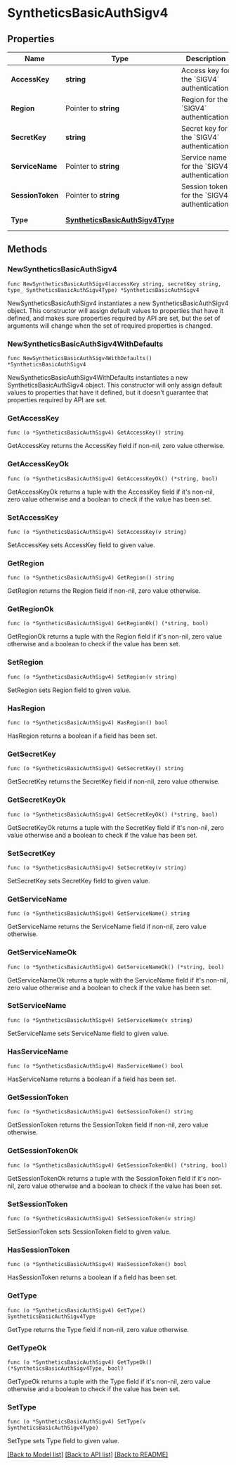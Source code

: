 # SyntheticsBasicAuthSigv4

## Properties

| Name             | Type                                                                | Description                                             | Notes                                           |
| ---------------- | ------------------------------------------------------------------- | ------------------------------------------------------- | ----------------------------------------------- |
| **AccessKey**    | **string**                                                          | Access key for the &#x60;SIGV4&#x60; authentication.    |
| **Region**       | Pointer to **string**                                               | Region for the &#x60;SIGV4&#x60; authentication.        | [optional]                                      |
| **SecretKey**    | **string**                                                          | Secret key for the &#x60;SIGV4&#x60; authentication.    |
| **ServiceName**  | Pointer to **string**                                               | Service name for the &#x60;SIGV4&#x60; authentication.  | [optional]                                      |
| **SessionToken** | Pointer to **string**                                               | Session token for the &#x60;SIGV4&#x60; authentication. | [optional]                                      |
| **Type**         | [**SyntheticsBasicAuthSigv4Type**](SyntheticsBasicAuthSigv4Type.md) |                                                         | [default to SYNTHETICSBASICAUTHSIGV4TYPE_SIGV4] |

## Methods

### NewSyntheticsBasicAuthSigv4

`func NewSyntheticsBasicAuthSigv4(accessKey string, secretKey string, type_ SyntheticsBasicAuthSigv4Type) *SyntheticsBasicAuthSigv4`

NewSyntheticsBasicAuthSigv4 instantiates a new SyntheticsBasicAuthSigv4 object.
This constructor will assign default values to properties that have it defined,
and makes sure properties required by API are set, but the set of arguments
will change when the set of required properties is changed.

### NewSyntheticsBasicAuthSigv4WithDefaults

`func NewSyntheticsBasicAuthSigv4WithDefaults() *SyntheticsBasicAuthSigv4`

NewSyntheticsBasicAuthSigv4WithDefaults instantiates a new SyntheticsBasicAuthSigv4 object.
This constructor will only assign default values to properties that have it defined,
but it doesn't guarantee that properties required by API are set.

### GetAccessKey

`func (o *SyntheticsBasicAuthSigv4) GetAccessKey() string`

GetAccessKey returns the AccessKey field if non-nil, zero value otherwise.

### GetAccessKeyOk

`func (o *SyntheticsBasicAuthSigv4) GetAccessKeyOk() (*string, bool)`

GetAccessKeyOk returns a tuple with the AccessKey field if it's non-nil, zero value otherwise
and a boolean to check if the value has been set.

### SetAccessKey

`func (o *SyntheticsBasicAuthSigv4) SetAccessKey(v string)`

SetAccessKey sets AccessKey field to given value.

### GetRegion

`func (o *SyntheticsBasicAuthSigv4) GetRegion() string`

GetRegion returns the Region field if non-nil, zero value otherwise.

### GetRegionOk

`func (o *SyntheticsBasicAuthSigv4) GetRegionOk() (*string, bool)`

GetRegionOk returns a tuple with the Region field if it's non-nil, zero value otherwise
and a boolean to check if the value has been set.

### SetRegion

`func (o *SyntheticsBasicAuthSigv4) SetRegion(v string)`

SetRegion sets Region field to given value.

### HasRegion

`func (o *SyntheticsBasicAuthSigv4) HasRegion() bool`

HasRegion returns a boolean if a field has been set.

### GetSecretKey

`func (o *SyntheticsBasicAuthSigv4) GetSecretKey() string`

GetSecretKey returns the SecretKey field if non-nil, zero value otherwise.

### GetSecretKeyOk

`func (o *SyntheticsBasicAuthSigv4) GetSecretKeyOk() (*string, bool)`

GetSecretKeyOk returns a tuple with the SecretKey field if it's non-nil, zero value otherwise
and a boolean to check if the value has been set.

### SetSecretKey

`func (o *SyntheticsBasicAuthSigv4) SetSecretKey(v string)`

SetSecretKey sets SecretKey field to given value.

### GetServiceName

`func (o *SyntheticsBasicAuthSigv4) GetServiceName() string`

GetServiceName returns the ServiceName field if non-nil, zero value otherwise.

### GetServiceNameOk

`func (o *SyntheticsBasicAuthSigv4) GetServiceNameOk() (*string, bool)`

GetServiceNameOk returns a tuple with the ServiceName field if it's non-nil, zero value otherwise
and a boolean to check if the value has been set.

### SetServiceName

`func (o *SyntheticsBasicAuthSigv4) SetServiceName(v string)`

SetServiceName sets ServiceName field to given value.

### HasServiceName

`func (o *SyntheticsBasicAuthSigv4) HasServiceName() bool`

HasServiceName returns a boolean if a field has been set.

### GetSessionToken

`func (o *SyntheticsBasicAuthSigv4) GetSessionToken() string`

GetSessionToken returns the SessionToken field if non-nil, zero value otherwise.

### GetSessionTokenOk

`func (o *SyntheticsBasicAuthSigv4) GetSessionTokenOk() (*string, bool)`

GetSessionTokenOk returns a tuple with the SessionToken field if it's non-nil, zero value otherwise
and a boolean to check if the value has been set.

### SetSessionToken

`func (o *SyntheticsBasicAuthSigv4) SetSessionToken(v string)`

SetSessionToken sets SessionToken field to given value.

### HasSessionToken

`func (o *SyntheticsBasicAuthSigv4) HasSessionToken() bool`

HasSessionToken returns a boolean if a field has been set.

### GetType

`func (o *SyntheticsBasicAuthSigv4) GetType() SyntheticsBasicAuthSigv4Type`

GetType returns the Type field if non-nil, zero value otherwise.

### GetTypeOk

`func (o *SyntheticsBasicAuthSigv4) GetTypeOk() (*SyntheticsBasicAuthSigv4Type, bool)`

GetTypeOk returns a tuple with the Type field if it's non-nil, zero value otherwise
and a boolean to check if the value has been set.

### SetType

`func (o *SyntheticsBasicAuthSigv4) SetType(v SyntheticsBasicAuthSigv4Type)`

SetType sets Type field to given value.

[[Back to Model list]](../README.md#documentation-for-models) [[Back to API list]](../README.md#documentation-for-api-endpoints) [[Back to README]](../README.md)
